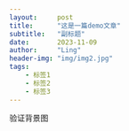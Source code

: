 ```yaml
---
layout:     post
title:      "这是一篇demo文章"
subtitle:   "副标题"
date:       2023-11-09
author:     "Ling"
header-img: "img/img2.jpg"
tags:
    - 标签1
    - 标签2
    - 标签3
---
```



验证背景图

